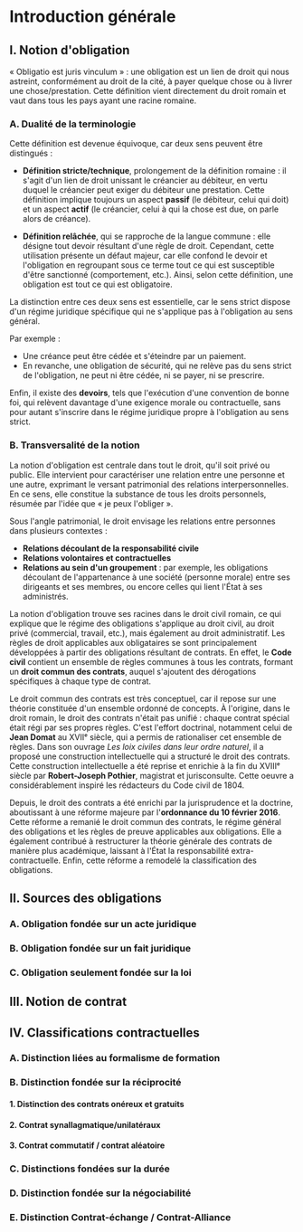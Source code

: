 # Introduction générale

## I. Notion d'obligation

« Obligatio est juris vinculum » : une obligation est un lien de droit qui nous astreint, conformément au droit de la cité, à payer quelque chose ou à livrer une chose/prestation. Cette définition vient directement du droit romain et vaut dans tous les pays ayant une racine romaine.

### A. Dualité de la terminologie

Cette définition est devenue équivoque, car deux sens peuvent être distingués :

- **Définition stricte/technique**, prolongement de la définition romaine : il s'agit d'un lien de droit unissant le créancier au débiteur, en vertu duquel le créancier peut exiger du débiteur une prestation. Cette définition implique toujours un aspect **passif** (le débiteur, celui qui doit) et un aspect **actif** (le créancier, celui à qui la chose est due, on parle alors de créance).

- **Définition relâchée**, qui se rapproche de la langue commune : elle désigne tout devoir résultant d'une règle de droit. Cependant, cette utilisation présente un défaut majeur, car elle confond le devoir et l'obligation en regroupant sous ce terme tout ce qui est susceptible d'être sanctionné (comportement, etc.). Ainsi, selon cette définition, une obligation est tout ce qui est obligatoire.

La distinction entre ces deux sens est essentielle, car le sens strict dispose d'un régime juridique spécifique qui ne s'applique pas à l'obligation au sens général.

Par exemple :

- Une créance peut être cédée et s'éteindre par un paiement.
- En revanche, une obligation de sécurité, qui ne relève pas du sens strict de l'obligation, ne peut ni être cédée, ni se payer, ni se prescrire.

Enfin, il existe des **devoirs**, tels que l'exécution d'une convention de bonne foi, qui relèvent davantage d'une exigence morale ou contractuelle, sans pour autant s'inscrire dans le régime juridique propre à l'obligation au sens strict.

### B. Transversalité de la notion

La notion d'obligation est centrale dans tout le droit, qu'il soit privé ou public. Elle intervient pour caractériser une relation entre une personne et une autre, exprimant le versant patrimonial des relations interpersonnelles. En ce sens, elle constitue la substance de tous les droits personnels, résumée par l'idée que « je peux l'obliger ».

Sous l'angle patrimonial, le droit envisage les relations entre personnes dans plusieurs contextes :

- **Relations découlant de la responsabilité civile**
- **Relations volontaires et contractuelles**
- **Relations au sein d'un groupement** : par exemple, les obligations découlant de l'appartenance à une société (personne morale) entre ses dirigeants et ses membres, ou encore celles qui lient l'État à ses administrés.

La notion d'obligation trouve ses racines dans le droit civil romain, ce qui explique que le régime des obligations s'applique au droit civil, au droit privé (commercial, travail, etc.), mais également au droit administratif. Les règles de droit applicables aux obligataires se sont principalement développées à partir des obligations résultant de contrats. En effet, le **Code civil** contient un ensemble de règles communes à tous les contrats, formant un **droit commun des contrats**, auquel s'ajoutent des dérogations spécifiques à chaque type de contrat.

Le droit commun des contrats est très conceptuel, car il repose sur une théorie constituée d'un ensemble ordonné de concepts. À l'origine, dans le droit romain, le droit des contrats n'était pas unifié : chaque contrat spécial était régi par ses propres règles. C'est l'effort doctrinal, notamment celui de **Jean Domat** au XVIIᵉ siècle, qui a permis de rationaliser cet ensemble de règles. Dans son ouvrage *Les loix civiles dans leur ordre naturel*, il a proposé une construction intellectuelle qui a structuré le droit des contrats. Cette construction intellectuelle a été reprise et enrichie à la fin du XVIIIᵉ siècle par **Robert-Joseph Pothier**, magistrat et jurisconsulte. Cette oeuvre a considérablement inspiré les rédacteurs du Code civil de 1804.

Depuis, le droit des contrats a été enrichi par la jurisprudence et la doctrine, aboutissant à une réforme majeure par l'**ordonnance du 10 février 2016**. Cette réforme a remanié le droit commun des contrats, le régime général des obligations et les règles de preuve applicables aux obligations. Elle a également contribué à restructurer la théorie générale des contrats de manière plus académique, laissant à l'État la responsabilité extra-contractuelle. Enfin, cette réforme a remodelé la classification des obligations.

## Ⅱ. Sources des obligations

### A. Obligation fondée sur un acte juridique

### B. Obligation fondée sur un fait juridique

### C. Obligation seulement fondée sur la loi

## Ⅲ. Notion de contrat

## Ⅳ. Classifications contractuelles

### A. Distinction liées au formalisme de formation

### B. Distinction fondée sur la réciprocité

#### 1. Distinction des contrats onéreux et gratuits

#### 2. Contrat synallagmatique/unilatéraux

#### 3. Contrat commutatif / contrat aléatoire

### C. Distinctions fondées sur la durée

### D. Distinction fondée sur la négociabilité

### E. Distinction Contrat-échange / Contrat-Alliance
